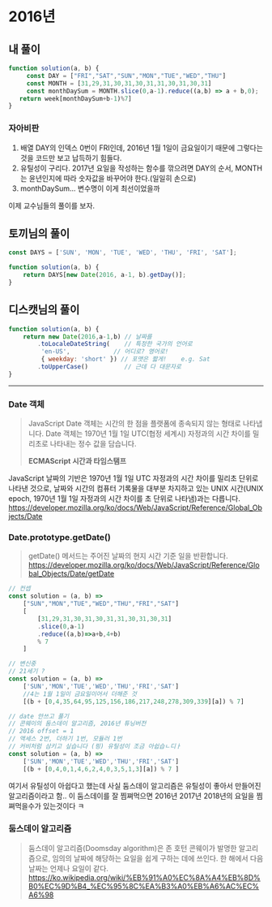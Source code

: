 # 2016년
## 내 풀이

```js
function solution(a, b) {
	 const DAY = ["FRI","SAT","SUN","MON","TUE","WED","THU"]
	 const MONTH = [31,29,31,30,31,30,31,31,30,31,30,31]
	 const monthDaySum = MONTH.slice(0,a-1).reduce((a,b) => a + b,0);
   return week[monthDaySum+b-1)%7]
}
```
### 자아비판
1. 배열 DAY의 인덱스 0번이 FRI인데, 2016년 1월 1일이 금요일이기 때문에 그렇다는 것을 코드만 보고 납득하기 힘들다.
2. 유틸성이 구리다. 2017년 요일을 작성하는 함수를 깎으려면 DAY의 순서, MONTH는 윤년인지에 따라 숫자값을 바꾸어야 한다.(일일히 손으로)
3. monthDaySum... 변수명이 이게 최선이었을까

이제 교수님들의 풀이를 보자.

## 토끼님의 풀이
```js
const DAYS = ['SUN', 'MON', 'TUE', 'WED', 'THU', 'FRI', 'SAT'];

function solution(a, b) {
    return DAYS[new Date(2016, a-1, b).getDay()];
}
```
## 디스캣님의 풀이
```js
function solution(a, b) {
    return new Date(2016,a-1,b) // 날짜를
        .toLocaleDateString(    // 특정한 국가의 언어로
         'en-US',            // 어디로? 영어로!
         { weekday: 'short' }) // 포맷은 짧게!    e.g. Sat
        .toUpperCase()          // 근데 다 대문자로
}
```
---
### Date 객체
> JavaScript Date 객체는 시간의 한 점을 플랫폼에 종속되지 않는 형태로 나타냅니다. Date 객체는 1970년 1월 1일 UTC(협정 세계시) 자정과의 시간 차이를 밀리초로 나타내는 정수 값을 담습니다.
>
>  **ECMAScript 시간과 타임스탬프**
> 
JavaScript 날짜의 기반은 1970년 1월 1일 UTC 자정과의 시간 차이를 밀리초 단위로 나타낸 것으로, 날짜와 시간의 컴퓨터 기록물을 대부분 차지하고 있는 UNIX 시간(UNIX epoch, 1970년 1월 1일 자정과의 시간 차이를 초 단위로 나타냄)과는 다릅니다. https://developer.mozilla.org/ko/docs/Web/JavaScript/Reference/Global_Objects/Date
### Date.prototype.getDate()
> getDate() 메서드는 주어진 날짜의 현지 시간 기준 일을 반환합니다.
> https://developer.mozilla.org/ko/docs/Web/JavaScript/Reference/Global_Objects/Date/getDate

```js
// 컨셉
const solution = (a, b) => 
    ["SUN","MON","TUE","WED","THU","FRI","SAT"]
    [
        [31,29,31,30,31,30,31,31,30,31,30,31]
        .slice(0,a-1)
        .reduce((a,b)=>a+b,4+b)
        % 7
    ]

// 변신중
// 21세기 ? 
const solution = (a, b) => 
    ['SUN','MON','TUE','WED','THU','FRI','SAT']
    //4는 1월 1일이 금요일이어서 더해준 것
    [(b + [0,4,35,64,95,125,156,186,217,248,278,309,339][a]) % 7]

// date 안쓰고 풀기
// 콘웨이의 둠스데이 알고리즘, 2016년 튜닝버전
// 2016 offset = 1
// 액세스 2번, 더하기 1번, 모듈러 1번
// 커비처럼 삼키고 싶습니다 (핑) 유틸성이 조금 아쉽습ㄴ디ㅏ
const solution = (a, b) => 
    ['SUN','MON','TUE','WED','THU','FRI','SAT']
    [(b + [0,4,0,1,4,6,2,4,0,3,5,1,3][a]) % 7 ]

```

여기서 유틸성이 아쉽다고 했는데 사실 둠스데이 알고리즘은 유틸성이 좋아서 만들어진 알고리즘이라고 함..
이 둠스데이를 잘 찜쪄먹으면 2016년 2017년 2018년의 요일을 찜쪄먹을수가 있는것이다 ㅋ


### 둠스데이 알고리즘
> 둠스데이 알고리즘(Doomsday algorithm)은 존 호턴 콘웨이가 발명한 알고리즘으로, 임의의 날짜에 해당하는 요일을 쉽게 구하는 데에 쓰인다.
한 해에서 다음 날짜는 언제나 요일이 같다.
https://ko.wikipedia.org/wiki/%EB%91%A0%EC%8A%A4%EB%8D%B0%EC%9D%B4_%EC%95%8C%EA%B3%A0%EB%A6%AC%EC%A6%98
